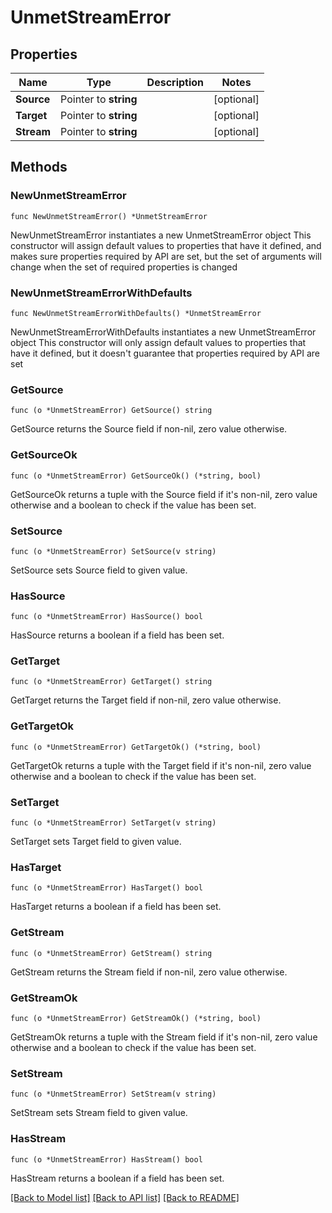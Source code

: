 # UnmetStreamError

## Properties

Name | Type | Description | Notes
------------ | ------------- | ------------- | -------------
**Source** | Pointer to **string** |  | [optional] 
**Target** | Pointer to **string** |  | [optional] 
**Stream** | Pointer to **string** |  | [optional] 

## Methods

### NewUnmetStreamError

`func NewUnmetStreamError() *UnmetStreamError`

NewUnmetStreamError instantiates a new UnmetStreamError object
This constructor will assign default values to properties that have it defined,
and makes sure properties required by API are set, but the set of arguments
will change when the set of required properties is changed

### NewUnmetStreamErrorWithDefaults

`func NewUnmetStreamErrorWithDefaults() *UnmetStreamError`

NewUnmetStreamErrorWithDefaults instantiates a new UnmetStreamError object
This constructor will only assign default values to properties that have it defined,
but it doesn't guarantee that properties required by API are set

### GetSource

`func (o *UnmetStreamError) GetSource() string`

GetSource returns the Source field if non-nil, zero value otherwise.

### GetSourceOk

`func (o *UnmetStreamError) GetSourceOk() (*string, bool)`

GetSourceOk returns a tuple with the Source field if it's non-nil, zero value otherwise
and a boolean to check if the value has been set.

### SetSource

`func (o *UnmetStreamError) SetSource(v string)`

SetSource sets Source field to given value.

### HasSource

`func (o *UnmetStreamError) HasSource() bool`

HasSource returns a boolean if a field has been set.

### GetTarget

`func (o *UnmetStreamError) GetTarget() string`

GetTarget returns the Target field if non-nil, zero value otherwise.

### GetTargetOk

`func (o *UnmetStreamError) GetTargetOk() (*string, bool)`

GetTargetOk returns a tuple with the Target field if it's non-nil, zero value otherwise
and a boolean to check if the value has been set.

### SetTarget

`func (o *UnmetStreamError) SetTarget(v string)`

SetTarget sets Target field to given value.

### HasTarget

`func (o *UnmetStreamError) HasTarget() bool`

HasTarget returns a boolean if a field has been set.

### GetStream

`func (o *UnmetStreamError) GetStream() string`

GetStream returns the Stream field if non-nil, zero value otherwise.

### GetStreamOk

`func (o *UnmetStreamError) GetStreamOk() (*string, bool)`

GetStreamOk returns a tuple with the Stream field if it's non-nil, zero value otherwise
and a boolean to check if the value has been set.

### SetStream

`func (o *UnmetStreamError) SetStream(v string)`

SetStream sets Stream field to given value.

### HasStream

`func (o *UnmetStreamError) HasStream() bool`

HasStream returns a boolean if a field has been set.


[[Back to Model list]](../README.md#documentation-for-models) [[Back to API list]](../README.md#documentation-for-api-endpoints) [[Back to README]](../README.md)


